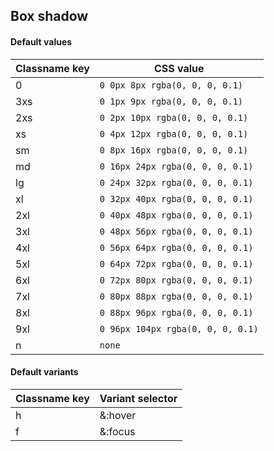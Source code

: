 ## Box shadow

<!-- <values.boxShadow> -->
#### Default values
|Classname key|CSS value                            |
|-------------|-------------------------------------|
|0            |```0 0px 8px rgba(0, 0, 0, 0.1)```   |
|3xs          |```0 1px 9px rgba(0, 0, 0, 0.1)```   |
|2xs          |```0 2px 10px rgba(0, 0, 0, 0.1)```  |
|xs           |```0 4px 12px rgba(0, 0, 0, 0.1)```  |
|sm           |```0 8px 16px rgba(0, 0, 0, 0.1)```  |
|md           |```0 16px 24px rgba(0, 0, 0, 0.1)``` |
|lg           |```0 24px 32px rgba(0, 0, 0, 0.1)``` |
|xl           |```0 32px 40px rgba(0, 0, 0, 0.1)``` |
|2xl          |```0 40px 48px rgba(0, 0, 0, 0.1)``` |
|3xl          |```0 48px 56px rgba(0, 0, 0, 0.1)``` |
|4xl          |```0 56px 64px rgba(0, 0, 0, 0.1)``` |
|5xl          |```0 64px 72px rgba(0, 0, 0, 0.1)``` |
|6xl          |```0 72px 80px rgba(0, 0, 0, 0.1)``` |
|7xl          |```0 80px 88px rgba(0, 0, 0, 0.1)``` |
|8xl          |```0 88px 96px rgba(0, 0, 0, 0.1)``` |
|9xl          |```0 96px 104px rgba(0, 0, 0, 0.1)```|
|n            |```none```                           |

<!-- </values.boxShadow> -->


<!-- <variants.boxShadow> -->
#### Default variants
|Classname key|Variant selector|
|-------------|----------------|
|h            |&:hover         |
|f            |&:focus         |

<!-- </variants.boxShadow> -->
